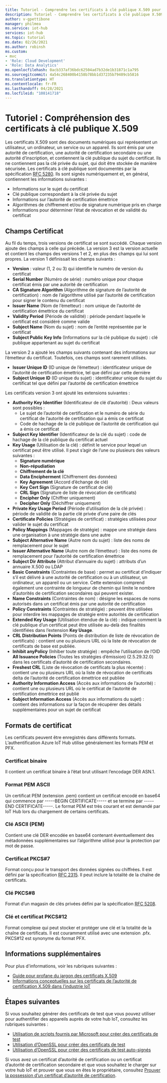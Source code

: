 ```yaml
---
title: Tutoriel - Comprendre les certificats à clé publique X.509 pour Azure IoT Hub | Microsoft Docs
description: Tutoriel - Comprendre les certificats à clé publique X.509 pour Azure IoT Hub
author: v-gpettibone
manager: philmea
ms.service: iot-hub
services: iot-hub
ms.topic: tutorial
ms.date: 02/26/2021
ms.author: robinsh
ms.custom:
- mvc
- 'Role: Cloud Development'
- 'Role: Data Analytics'
ms.openlocfilehash: 0acb337af36bdc62504ad7b32de1b31871c1a795
ms.sourcegitcommit: 4a54c268400b4158b78bb1d37235b79409cb5816
ms.translationtype: HT
ms.contentlocale: fr-FR
ms.lasthandoff: 04/28/2021
ms.locfileid: "108141718"
---
```

# <a name="tutorial-understanding-x509-public-key-certificates"></a>Tutoriel : Compréhension des certificats à clé publique X.509

Les certificats X.509 sont des documents numériques qui représentent un utilisateur, un ordinateur, un service ou un appareil. Ils sont émis par une autorité de certification, une autorité de certification secondaire ou une autorité d’inscription, et contiennent la clé publique du sujet du certificat. Ils ne contiennent pas la clé privée du sujet, qui doit être stockée de manière sécurisée. Les certificats à clé publique sont documentés par la spécification [RFC 5280](https://tools.ietf.org/html/rfc5280). Ils sont signés numériquement et, en général, contiennent les informations suivantes :

* Informations sur le sujet du certificat
* Clé publique correspondant à la clé privée du sujet
* Informations sur l’autorité de certification émettrice
* Algorithmes de chiffrement et/ou de signature numérique pris en charge
* Informations pour déterminer l’état de révocation et de validité du certificat

## <a name="certificate-fields"></a>Champs Certificat

Au fil du temps, trois versions de certificat se sont succédé. Chaque version ajoute des champs à celle qui précède. La version 3 est la version actuelle et contient les champs des versions 1 et 2, en plus des champs qui lui sont propres. La version 1 définissait les champs suivants :

* **Version** : valeur (1, 2 ou 3) qui identifie le numéro de version du certificat
* **Serial Number** (Numéro de série) : numéro unique pour chaque certificat émis par une autorité de certification
* **CA Signature Algorithm** (Algorithme de signature de l’autorité de certification) : nom de l’algorithme utilisé par l’autorité de certification pour signer le contenu du certificat
* **Issuer Name** (Nom de l’émetteur) : nom unique de l’autorité de certification émettrice du certificat
* **Validity Period** (Période de validité) : période pendant laquelle le certificat est considéré comme valide
* **Subject Name** (Nom du sujet) : nom de l’entité représentée par le certificat
* **Subject Public Key Info** (Informations sur la clé publique du sujet) : clé publique appartenant au sujet du certificat

La version 2 a ajouté les champs suivants contenant des informations sur l’émetteur du certificat. Toutefois, ces champs sont rarement utilisés.

* **Issuer Unique ID** (ID unique de l’émetteur) : identificateur unique de l’autorité de certification émettrice, tel que défini par cette dernière
* **Subject Unique ID** (ID unique du sujet) : identificateur unique du sujet du certificat tel que défini par l’autorité de certification émettrice

Les certificats version 3 ont ajouté les extensions suivantes :

* **Authority Key Identifier** (Identificateur de clé d’autorité) : Deux valeurs sont possibles :
  * Le sujet de l’autorité de certification et le numéro de série du certificat de l’autorité de certification qui a émis ce certificat
  * Code de hachage de la clé publique de l’autorité de certification qui a émis ce certificat
* **Subject Key Identifier** (Identificateur de la clé du sujet) : code de hachage de la clé publique du certificat actuel
* **Key Usage** (Utilisation de la clé) : définit le service pour lequel un certificat peut être utilisé. Il peut s’agir de l’une ou plusieurs des valeurs suivantes :
  * **Signature numérique**
  * **Non-répudiation**
  * **Chiffrement de la clé**
  * **Data Encipherment** (Chiffrement des données)
  * **Key Agreement** (Accord d’échange de clé)
  * **Key Cert Sign** (Signature de certificat de clé)
  * **CRL Sign** (Signature de liste de révocation de certificats)
  * **Encipher Only** (Chiffrer uniquement)
  * **Decipher Only** (Déchiffrer uniquement)
* **Private Key Usage Period** (Période d’utilisation de la clé privée) : période de validité de la partie clé privée d’une paire de clés
* **Certificate Policies** (Stratégies de certificat) : stratégies utilisées pour valider le sujet du certificat
* **Policy Mappings** (Mappages de stratégie) : mappe une stratégie dans une organisation à une stratégie dans une autre
* **Subject Alternative Name** (Autre nom du sujet) : liste des noms de remplacement pour le sujet
* **Issuer Alternative Name** (Autre nom de l’émetteur) : liste des noms de remplacement pour l’autorité de certification émettrice
* **Subject Dir Attribute** (Attribut d’annuaire du sujet) : attributs d’un annuaire X.500 ou LDAP
* **Basic Constraints** (Contraintes de base) : permet au certificat d’indiquer s’il est délivré à une autorité de certification ou à un utilisateur, un ordinateur, un appareil ou un service. Cette extension comprend également une contrainte de longueur de chemin qui limite le nombre d’autorités de certification secondaires qui peuvent exister.
* **Name Constraints** (Contraintes de nom) : désigne les espaces de noms autorisés dans un certificat émis par une autorité de certification
* **Policy Constraints** (Contraintes de stratégie) : peuvent être utilisées pour interdire les mappages de stratégie entre autorités de certification
* **Extended Key Usage** (Utilisation étendue de la clé) : indique comment la clé publique d’un certificat peut être utilisée au-delà des finalités identifiées dans l’extension **Key Usage**.
* **CRL Distribution Points** (Points de distribution de liste de révocation de certificats) : contient une ou plusieurs URL où la liste de révocation de certificats de base est publiée.
* **Inhibit anyPolicy** (Inhiber toute stratégie) : empêche l’utilisation de l’OID **All Issuance Policies** (Toutes les stratégies d’émission) (2.5.29.32.0) dans les certificats d’autorité de certification secondaires.
* **Freshest CRL** (Liste de révocation de certificats la plus récente) : contient une ou plusieurs URL où la liste de révocation de certificats delta de l’autorité de certification émettrice est publiée
* **Authority Information Access** (Accès aux informations de l’autorité) : contient une ou plusieurs URL où le certificat de l’autorité de certification émettrice est publié
* **Subject Information Access** (Accès aux informations du sujet) : contient des informations sur la façon de récupérer des détails supplémentaires pour un sujet de certificat

## <a name="certificate-formats"></a>Formats de certificat

Les certificats peuvent être enregistrés dans différents formats. L’authentification Azure IoT Hub utilise généralement les formats PEM et PFX.

### <a name="binary-certificate"></a>Certificat binaire

Il contient un certificat binaire à l’état brut utilisant l’encodage DER ASN.1.

### <a name="ascii-pem-format"></a>Format PEM ASCII

Un certificat PEM (extension .pem) contient un certificat encodé en base64 qui commence par -----BEGIN CERTIFICATE----- et se termine par -----END CERTIFICATE-----. Le format PEM est très courant et est demandé par IoT Hub lors du chargement de certains certificats.

### <a name="ascii-pem-key"></a>Clé ASCII (PEM)

Contient une clé DER encodée en base64 contenant éventuellement des métadonnées supplémentaires sur l’algorithme utilisé pour la protection par mot de passe.

### <a name="pkcs7-certificate"></a>Certificat PKCS#7

Format conçu pour le transport des données signées ou chiffrées. Il est défini par la spécification [RFC 2315](https://tools.ietf.org/html/rfc2315). Il peut inclure la totalité de la chaîne de certificats.

### <a name="pkcs8-key"></a>Clé PKCS#8

Format d’un magasin de clés privées défini par la spécification [RFC 5208](https://tools.ietf.org/html/rfc5208).

### <a name="pkcs12-key-and-certificate"></a>Clé et certificat PKCS#12

Format complexe qui peut stocker et protéger une clé et la totalité de la chaîne de certificats. Il est couramment utilisé avec une extension .pfx. PKCS#12 est synonyme du format PFX.

## <a name="for-more-information"></a>Informations supplémentaires

Pour plus d'informations, voir les rubriques suivantes :

* [Guide pour profane du jargon des certificats X.509](https://techcommunity.microsoft.com/t5/internet-of-things/the-layman-s-guide-to-x-509-certificate-jargon/ba-p/2203540)
* [Informations conceptuelles sur les certificats de l’autorité de certification X.509 dans l’industrie IoT](./iot-hub-x509ca-concept.md)

## <a name="next-steps"></a>Étapes suivantes

Si vous souhaitez générer des certificats de test que vous pouvez utiliser pour authentifier des appareils auprès de votre hub IoT, consultez les rubriques suivantes :

* [Utilisation de scripts fournis par Microsoft pour créer des certificats de test](tutorial-x509-scripts.md)
* [Utilisation d’OpenSSL pour créer des certificats de test](tutorial-x509-openssl.md)
* [Utilisation d’OpenSSL pour créer des certificats de test auto-signés](tutorial-x509-self-sign.md)

Si vous avez un certificat d’autorité de certification ou un certificat d’autorité de certification secondaire et que vous souhaitez le charger sur votre hub IoT et prouver que vous en êtes le propriétaire, consultez [Prouver la possession d’un certificat d’autorité de certification](tutorial-x509-prove-possession.md).